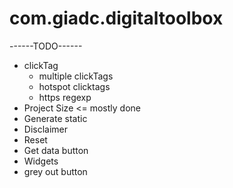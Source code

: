 # com.giadc.digitaltoolbox

------TODO------
+ clickTag
  - multiple clickTags
  + hotspot clicktags
  + https regexp
+ Project Size <= mostly done
+ Generate static
+ Disclaimer
+ Reset
+ Get data button
+ Widgets
+ grey out button

